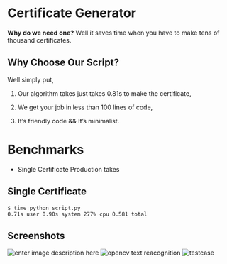 # Certificate Generator

**Why do we need one?**
Well it saves time when you have to make tens of thousand certificates.

## Why Choose Our Script?

 Well simply put,

1.  Our algorithm takes just takes 0.81s to make the certificate,
    
2.  We get your job in less than 100 lines of code,
    
3.  It’s friendly code && It’s minimalist.

# Benchmarks

 - Single Certificate Production takes

## Single Certificate 

    $ time python script.py  
    0.71s user 0.90s system 277% cpu 0.581 total
## Screenshots
![enter image description here](https://lh3.googleusercontent.com/fMpTiN_uL7-bYHW_2sXC7HunWTGWwQb769Xl7MxWv5ZsJoTH-_sZR9Z2kq54ytUsbptb-Re7Ki8)
![opencv text reacognition](https://lh3.googleusercontent.com/niNK14KhZDa-YmBbVSOD9gxtYem3pvKtTpAjhKhn35jL4f3HqrbRnTIm9ORIIACTneHgN9aeftM)
![testcase](https://lh3.googleusercontent.com/KG95uy5uzcNO0tVAeom4QJ0neDkfWbhWpe_JMKYoB35PKz4MwOKnjXpS9BTWRB7RI2CMJlfQL_Y)

